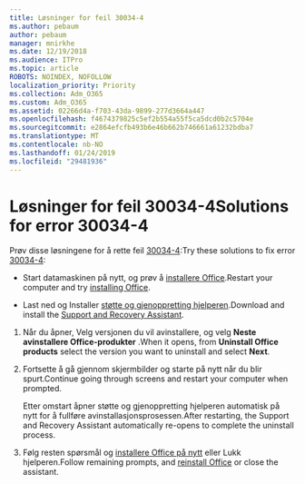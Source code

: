 ```yaml
---
title: Løsninger for feil 30034-4
ms.author: pebaum
author: pebaum
manager: mnirkhe
ms.date: 12/19/2018
ms.audience: ITPro
ms.topic: article
ROBOTS: NOINDEX, NOFOLLOW
localization_priority: Priority
ms.collection: Adm_O365
ms.custom: Adm_O365
ms.assetid: 02266d4a-f703-43da-9899-277d3664a447
ms.openlocfilehash: f4674379825c5ef2b554a55f5ca5dcd0b2c5704e
ms.sourcegitcommit: e2864efcfb493b6e46b662b746661a61232bdba7
ms.translationtype: MT
ms.contentlocale: nb-NO
ms.lasthandoff: 01/24/2019
ms.locfileid: "29481936"
---
```

# <a name="solutions-for-error-30034-4"></a><span data-ttu-id="159f4-102">Løsninger for feil 30034-4</span><span class="sxs-lookup"><span data-stu-id="159f4-102">Solutions for error 30034-4</span></span>

<span data-ttu-id="159f4-103">Prøv disse løsningene for å rette feil [30034-4](https://support.office.com/article/d5df89a9-0507-4b4c-92f9-22f457e630aa?wt.mc_id=Alchemy_ClientDIA):</span><span class="sxs-lookup"><span data-stu-id="159f4-103">Try these solutions to fix error [30034-4](https://support.office.com/article/d5df89a9-0507-4b4c-92f9-22f457e630aa?wt.mc_id=Alchemy_ClientDIA):</span></span>
  
- <span data-ttu-id="159f4-104">Start datamaskinen på nytt, og prøv å [installere Office](https://portal.office.com/OLS/MySoftware.aspx).</span><span class="sxs-lookup"><span data-stu-id="159f4-104">Restart your computer and try [installing Office](https://portal.office.com/OLS/MySoftware.aspx).</span></span>
    
- <span data-ttu-id="159f4-105">Last ned og Installer [støtte og gjenoppretting hjelperen](https://aka.ms/SARA-OfficeUninstall-Alchemy).</span><span class="sxs-lookup"><span data-stu-id="159f4-105">Download and install the [Support and Recovery Assistant](https://aka.ms/SARA-OfficeUninstall-Alchemy).</span></span>
    
1. <span data-ttu-id="159f4-106">Når du åpner, Velg versjonen du vil avinstallere, og velg **Neste** **avinstallere Office-produkter** .</span><span class="sxs-lookup"><span data-stu-id="159f4-106">When it opens, from **Uninstall Office products** select the version you want to uninstall and select **Next**.</span></span> 
    
2. <span data-ttu-id="159f4-107">Fortsette å gå gjennom skjermbilder og starte på nytt når du blir spurt.</span><span class="sxs-lookup"><span data-stu-id="159f4-107">Continue going through screens and restart your computer when prompted.</span></span>
    
    <span data-ttu-id="159f4-108">Etter omstart åpner støtte og gjenoppretting hjelperen automatisk på nytt for å fullføre avinstallasjonsprosessen.</span><span class="sxs-lookup"><span data-stu-id="159f4-108">After restarting, the Support and Recovery Assistant automatically re-opens to complete the uninstall process.</span></span>
    
3. <span data-ttu-id="159f4-109">Følg resten spørsmål og [installere Office på nytt](https://portal.office.com/OLS/MySoftware.aspx) eller Lukk hjelperen.</span><span class="sxs-lookup"><span data-stu-id="159f4-109">Follow remaining prompts, and [reinstall Office](https://portal.office.com/OLS/MySoftware.aspx) or close the assistant.</span></span> 
    

